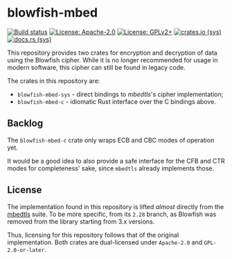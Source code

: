 [apache-badge]: https://img.shields.io/badge/license-Apache--2.0-blue
[apache-link]: LICENSE-APACHE

[gpl-badge]:https://img.shields.io/badge/license-GPLv2%2B-blue
[gpl-link]: LICENSE-GPL

[gha-badge]: https://img.shields.io/github/actions/workflow/status/alexobolev/blowfish-mbed/build.yml
[gha-link]: https://github.com/alexobolev/blowfish-mbed/actions/workflows/build.yml

[crates-sys-badge]: https://img.shields.io/crates/v/blowfish-mbed-sys.svg?label=crates.io-sys
[crates-sys-link]: https://crates.io/crates/blowfish-mbed-sys

[docs-sys-badge]: https://img.shields.io/docsrs/blowfish-mbed-sys?label=docs.rs-sys
[docs-sys-link]: https://docs.rs/blowfish-mbed-sys/latest/blowfish_mbed_sys


blowfish-mbed
=============

[![Build status][gha-badge]][gha-link]
[![License: Apache-2.0][apache-badge]][apache-link]
[![License: GPLv2+][gpl-badge]][gpl-link]
[![crates.io (sys)][crates-sys-badge]][crates-sys-link]
[![docs.rs (sys)][docs-sys-badge]][docs-sys-link]

This repository provides two crates for encryption and decryption of data using
the Blowfish cipher. While it is no longer recommended for usage in modern software,
this cipher can still be found in legacy code.

The crates in this repository are:

* `blowfish-mbed-sys` - direct bindings to *mbedtls*'s cipher implementation;
* `blowfish-mbed-c` - idiomatic Rust interface over the C bindings above.

## Backlog

The `blowfish-mbed-c` crate only wraps ECB and CBC modes of operation yet.

It would be a good idea to also provide a safe interface for the CFB and CTR modes
for completeness' sake, since `mbedtls` already implements those.

## License

The implementation found in this repository is lifted *almost* directly from the
[mbedtls](https://github.com/Mbed-TLS/mbedtls) suite. To be more specific, from its
`2.28` branch, as Blowfish was removed from the library starting from 3.x versions.

Thus, licensing for this repository follows that of the original implementation.
Both crates are dual-licensed under `Apache-2.0` and `GPL-2.0-or-later`.
